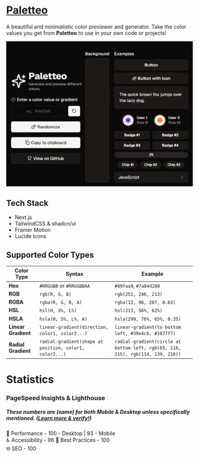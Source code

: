 # [Paletteo](https://paletteo.vercel.app/)

A beautiful and minimalistic color previewer and generator. Take the color values you get from **Paletteo** to use in your own code or projects!

![Demo image](demo.png)

## Tech Stack
- Next.js
- TailwindCSS & shadcn/ui
- Framer Motion
- Lucide Icons

## Supported Color Types

| Color Type          | Syntax                                                    | Example                                                                         |
|---------------------|-----------------------------------------------------------|---------------------------------------------------------------------------------|
| **Hex**             | `#RRGGBB` or `#RRGGBBAA`                                  | `#09faa9`, `#7a84d280`                                                          |
| **RGB**             | `rgb(R, G, B)`                                            | `rgb(251, 246, 213)`                                                            |
| **RGBA**            | `rgba(R, G, B, A)`                                        | `rgba(12, 96, 207, 0.63)`                                                       |
| **HSL**             | `hsl(H, S%, L%)`                                          | `hsl(213, 56%, 62%)`                                                            |
| **HSLA**            | `hsla(H, S%, L%, A)`                                      | `hsla(299, 76%, 65%, 0.35)`                                                     |
| **Linear Gradient** | `linear-gradient(direction, color1, color2...)`           | `linear-gradient(to bottom left, #39e4cb, #1077f7)`                             |
| **Radial Gradient** | `radial-gradient(shape at position, color1, color2...)`   | `radial-gradient(circle at bottom left, rgb(65, 116, 215), rgb(114, 139, 216))` |

# Statistics
### PageSpeed Insights & Lighthouse
##### _These numbers are (same) for both Mobile & Desktop unless specifically mentioned._ ([Learn more & verify!](https://pagespeed.web.dev/analysis?url=https%3A%2F%2Fbandirevanth.github.io%2F))  
🚀 Performance    - 100 - Desktop | 93 - Mobile  
♿ Accessibility  - 96
🌟 Best Practices - 100  
🌐 SEO            - 100